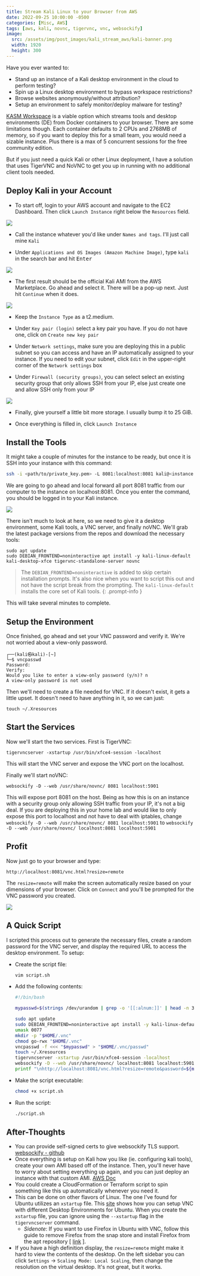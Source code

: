 ```yaml
---
title: Stream Kali Linux to your Browser from AWS
date: 2022-09-25 10:00:00 -0500
categories: [Misc, AWS]
tags: [aws, kali, novnc, tigervnc, vnc, websockify]
image:
  src: /assets/img/post_images/kali_stream_aws/kali-banner.png
  width: 1920
  height: 300
---
```


Have you ever wanted to:
- Stand up an instance of a Kali desktop environment in the cloud to perform testing?
- Spin up a Linux desktop environment to bypass workspace restrictions?
- Browse websites anonymously/without attribution?
- Setup an environment to safely monitor/deploy malware for testing?

[KASM Workspace](https://www.kasmweb.com/docs/latest/index.html) is a viable option which streams tools and desktop environments (DE) from Docker containers to your browser. There are some limitations though. Each container defaults to 2 CPUs and 2768MB of memory, so if you want to deploy this for a small team, you would need a sizable instance. Plus there is a max of 5 concurrent sessions for the free community edition.

But if you just need a quick Kali or other Linux deployment, I have a solution that uses TigerVNC and NoVNC to get you up in running with no additional client tools needed.

## Deploy Kali in your Account

- To start off, login to your AWS account and navigate to the EC2 Dashboard. Then click `Launch Instance` right below the `Resources` field.

![](/assets/img/post_images/kali_stream_aws/step-1.png)

- Call the instance whatever you'd like under `Names and tags`. I'll just call mine `Kali`

- Under `Applications and OS Images (Amazon Machine Image)`, type `kali` in the search bar and hit <kbd>Enter</kbd>

![](/assets/img/post_images/kali_stream_aws/step-2.png)

- The first result should be the official Kali AMI from the AWS Marketplace. Go ahead and select it. There will be a pop-up next. Just hit `Continue` when it does.

![](/assets/img/post_images/kali_stream_aws/step-3.png)

- Keep the `Instance Type` as a t2.medium.

- Under `Key pair (login)` select a key pair you have. If you do not have one, click on `Create new key pair`

- Under `Network settings`, make sure you are deploying this in a public subnet so you can access and have an IP automatically assigned to your instance. If you need to edit your subnet, click `Edit` in the upper-right corner of the `Network settings` box

- Under `Firewall (security groups)`, you can select select an existing security group that only allows SSH from your IP, else just create one and allow SSH only from your IP

![](/assets/img/post_images/kali_stream_aws/step-4.png)

- Finally, give yourself a little bit more storage. I usually bump it to 25 GiB. 

- Once everything is filled in, click `Launch Instance`

## Install the Tools

It might take a couple of minutes for the instance to be ready, but once it is SSH into your instance with this command:

```bash
ssh -i <path/to/private_key.pem> -L 8081:localhost:8081 kali@<instance ip>
```

We are going to go ahead and local forward all port 8081 traffic from our computer to the instance on localhost:8081. Once you enter the command, you should be logged in to your Kali instance.

![](/assets/img/post_images/kali_stream_aws/step-5.png)

There isn't much to look at here, so we need to give it a desktop environment, some Kali tools, a VNC server, and finally noVNC. We'll grab the latest package versions from the repos and download the necessary tools:

```
sudo apt update
sudo DEBIAN_FRONTEND=noninteractive apt install -y kali-linux-default kali-desktop-xfce tigervnc-standalone-server novnc
```

> The `DEBIAN_FRONTEND=noninteractive` is added to skip certain installation prompts. It's also nice when you want to script this out and not have the script break from the prompting. The `kali-linux-default` installs the core set of Kali tools.
{: .prompt-info }

This will take several minutes to complete.

## Setup the Environment

Once finished, go ahead and set your VNC password and verify it. We're not worried about a view-only password.

```
┌──(kali㉿kali)-[~]
└─$ vncpasswd
Password:
Verify:
Would you like to enter a view-only password (y/n)? n
A view-only password is not used
```

Then we'll need to create a file needed for VNC. If it doesn't exist, it gets a little upset. It doesn't need to have anything in it, so we can just:

```
touch ~/.Xresources
```

## Start the Services

Now we'll start the two services. First is TigerVNC:

```
tigervncserver -xstartup /usr/bin/xfce4-session -localhost
```

This will start the VNC server and expose the VNC port on the localhost.

Finally we'll start noVNC:

```
websockify -D --web /usr/share/novnc/ 8081 localhost:5901
```

This will expose port 8081 on the host. Being as how this is on an instance with a security group only allowing SSH traffic from your IP, it's not a big deal. If you are deploying this in your home lab and would like to only expose this port to localhost and not have to deal with iptables, change `websockify -D --web /usr/share/novnc/ 8081 localhost:5901` to `websockify -D --web /usr/share/novnc/ localhost:8081 localhost:5901`

## Profit

Now just go to your browser and type:

```
http://localhost:8081/vnc.html?resize=remote
```

The `resize=remote` will make the screen automatically resize based on your dimensions of your browser. Click on `Connect` and you'll be prompted for the VNC password you created.

![](/assets/img/post_images/kali_stream_aws/step-6.png)


## A Quick Script

I scripted this process out to generate the necessary files, create a random password for the VNC server, and display the required URL to access the desktop environment. To setup:
- Create the script file:
  ```bash
  vim script.sh
  ```
- Add the following contents:
  ```bash
  #!/bin/bash

  mypasswd=$(strings /dev/urandom | grep -o '[[:alnum:]]' | head -n 30 | tr -d '\n'; echo)

  sudo apt update
  sudo DEBIAN_FRONTEND=noninteractive apt install -y kali-linux-default kali-desktop-xfce tigervnc-standalone-server novnc
  umask 0077
  mkdir -p "$HOME/.vnc"
  chmod go-rwx "$HOME/.vnc"
  vncpasswd -f <<< "$mypasswd" > "$HOME/.vnc/passwd"
  touch ~/.Xresources
  tigervncserver -xstartup /usr/bin/xfce4-session -localhost
  websockify -D --web /usr/share/novnc/ localhost:8081 localhost:5901
  printf "\nhttp://localhost:8081/vnc.html?resize=remote&password=${mypasswd}\n\n"
  ```
- Make the script executable:
  ```bash
  chmod +x script.sh
  ```
- Run the script:
  ```bash
  ./script.sh
  ```

## After-Thoughts

- You can provide self-signed certs to give websockify TLS support. [websockify - github](https://github.com/novnc/websockify)
- Once everything is setup on Kali how you like (ie. configuring kali tools), create your own AMI based off of the instance. Then, you'll never have to worry about setting everything up again, and you can just deploy an instance with that custom AMI. [AWS Doc](https://docs.aws.amazon.com/toolkit-for-visual-studio/latest/user-guide/tkv-create-ami-from-instance.html)
- You could create a CloudFormation or Terraform script to spin something like this up automatically whenever you need it.
- This can be done on other flavors of Linux. The one I've found for Ubuntu utilizes an `xstartup` file. This [site](https://bytexd.com/how-to-install-configure-vnc-server-on-ubuntu/) shows how you can setup VNC with different Desktop Environments for Ubuntu. When you create the `xstartup` file, you can ignore using the `--xstartup` flag in the `tigervncserver` command.
  - *Sidenote*: If you want to use Firefox in Ubuntu with VNC, follow this guide to remove Firefox from the snap store and install Firefox from the apt repository [ [link](https://fostips.com/ubuntu-21-10-two-firefox-remove-snap/) ].
- If you have a high definition display, the `resize=remote` might make it hard to view the contents of the desktop. On the left sidebar you can click `Settings` &rarr; `Scaling Mode: Local Scaling`, then change the resolution on the virtual desktop. It's not great, but it works. 